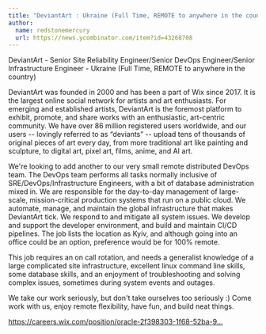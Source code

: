 ```yaml
---
title: "DeviantArt : Ukraine (Full Time, REMOTE to anywhere in the country)"
author:
  name: redstonemercury
  url: https://news.ycombinator.com/item?id=43268708
---
```

DeviantArt - Senior Site Reliability Engineer&#x2F;Senior DevOps Engineer&#x2F;Senior Infrastructure Engineer - Ukraine (Full Time, REMOTE to anywhere in the country)

DeviantArt was founded in 2000 and has been a part of Wix since 2017. It is the largest online social network for artists and art enthusiasts. For emerging and established artists, DeviantArt is the foremost platform to exhibit, promote, and share works with an enthusiastic, art-centric community. We have over 86 million registered users worldwide, and our users -- lovingly referred to as “deviants” -- upload tens of thousands of original pieces of art every day, from more traditional art like painting and sculpture, to digital art, pixel art, films, anime, and AI art.

We&#x27;re looking to add another to our very small remote distributed DevOps team. The DevOps team performs all tasks normally inclusive of SRE&#x2F;DevOps&#x2F;Infrastructure Engineers, with a bit of database administration mixed in. We are responsible for the day-to-day management of large-scale, mission-critical production systems that run on a public cloud. We automate, manage, and maintain the global infrastructure that makes DeviantArt tick. We respond to and mitigate all system issues. We develop and support the developer environment, and build and maintain CI&#x2F;CD pipelines. The job lists the location as Kyiv, and although going into an office could be an option, preference would be for 100% remote.

This job requires an on call rotation, and needs a generalist knowledge of a large complicated site infrastructure, excellent linux command line skills, some database skills, and an enjoyment of troubleshooting and solving complex issues, sometimes during system events and outages.

We take our work seriously, but don&#x27;t take ourselves too seriously :) Come work with us, enjoy remote flexibility, have fun, and build neat things.

<a href="https:&#x2F;&#x2F;careers.wix.com&#x2F;position&#x2F;oracle-2f398303-1f68-52ba-9000-4b0c49b4fac5-T1739359547-744000044324465" rel="nofollow">https:&#x2F;&#x2F;careers.wix.com&#x2F;position&#x2F;oracle-2f398303-1f68-52ba-9...</a>
<JobApplication />
